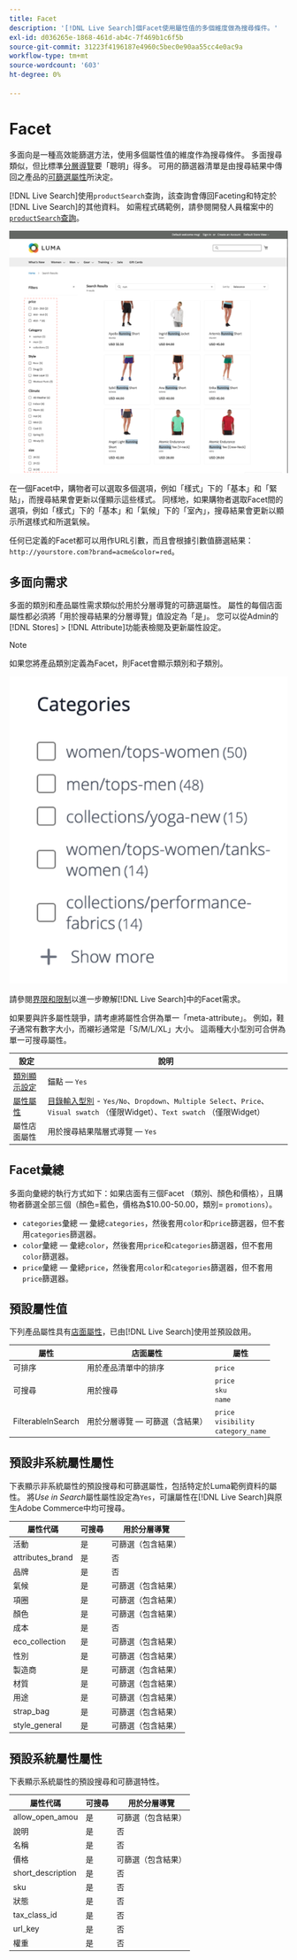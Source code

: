 ```yaml
---
title: Facet
description: '[!DNL Live Search]個Facet使用屬性值的多個維度做為搜尋條件。'
exl-id: d036265e-1868-461d-ab4c-7f469b1c6f5b
source-git-commit: 31223f4196187e4960c5bec0e90aa55cc4e0ac9a
workflow-type: tm+mt
source-wordcount: '603'
ht-degree: 0%

---
```


# Facet

多面向是一種高效能篩選方法，使用多個屬性值的維度作為搜尋條件。 多面搜尋類似，但比標準[分層導覽](https://experienceleague.adobe.com/docs/commerce-admin/catalog/catalog/navigation/navigation-layered.html?lang=zh-Hant)要「聰明」得多。 可用的篩選器清單是由搜尋結果中傳回之產品的[可篩選屬性](https://experienceleague.adobe.com/docs/commerce-admin/catalog/catalog/navigation/navigation-layered.html?lang=zh-Hant#filterable-attributes)所決定。

[!DNL Live Search]使用`productSearch`查詢，該查詢會傳回Faceting和特定於[!DNL Live Search]的其他資料。 如需程式碼範例，請參閱開發人員檔案中的[`productSearch`查詢](https://developer.adobe.com/commerce/webapi/graphql/schema/live-search/queries/product-search/)。

![篩選的搜尋結果](assets/storefront-search-results-run.png)

在一個Facet中，購物者可以選取多個選項，例如「樣式」下的「基本」和「緊貼」，而搜尋結果會更新以僅顯示這些樣式。 同樣地，如果購物者選取Facet間的選項，例如「樣式」下的「基本」和「氣候」下的「室內」，搜尋結果會更新以顯示所選樣式和所選氣候。

任何已定義的Facet都可以用作URL引數，而且會根據引數值篩選結果： `http://yourstore.com?brand=acme&color=red`。

## 多面向需求

多面的類別和產品屬性需求類似於用於分層導覽的可篩選屬性。 屬性的每個店面屬性都必須將「用於搜尋結果的分層導覽」值設定為「是」。 您可以從Admin的[!DNL Stores] > [!DNL Attribute]功能表檢閱及更新屬性設定。

>[!NOTE]
>
>如果您將產品類別定義為Facet，則Facet會顯示類別和子類別。
>
>![類別Facet](assets/facet-category.png)

請參閱[界限和限制](./boundaries-limits.md#facets)以進一步瞭解[!DNL Live Search]中的Facet需求。

如果要與許多屬性競爭，請考慮將屬性合併為單一「meta-attribute」。 例如，鞋子通常有數字大小，而襯衫通常是「S/M/L/XL」大小。 這兩種大小型別可合併為單一可搜尋屬性。

| 設定 | 說明 |
|--- |--- |
| [類別顯示設定](https://experienceleague.adobe.com/docs/commerce-admin/catalog/categories/create/categories-display-settings.html?lang=zh-Hant) | 錨點 — `Yes` |
| [屬性屬性](https://experienceleague.adobe.com/docs/commerce-admin/catalog/product-attributes/create/attribute-product-create.html?lang=zh-Hant) | [目錄輸入型別](https://experienceleague.adobe.com/docs/commerce-admin/catalog/product-attributes/attributes-input-types.html?lang=zh-Hant) - `Yes/No`、`Dropdown`、`Multiple Select`、`Price`、`Visual swatch` （僅限Widget）、`Text swatch` （僅限Widget） |
| 屬性店面屬性 | 用於搜尋結果階層式導覽 — `Yes` |

## Facet彙總

多面向彙總的執行方式如下：如果店面有三個Facet （類別、顏色和價格），且購物者篩選全部三個（顏色=藍色，價格為$10.00-50.00，類別= `promotions`）。

* `categories`彙總 — 彙總`categories`，然後套用`color`和`price`篩選器，但不套用`categories`篩選器。
* `color`彙總 — 彙總`color`，然後套用`price`和`categories`篩選器，但不套用`color`篩選器。
* `price`彙總 — 彙總`price`，然後套用`color`和`categories`篩選器，但不套用`price`篩選器。

## 預設屬性值

下列產品屬性具有[店面屬性](https://experienceleague.adobe.com/docs/commerce-admin/catalog/product-attributes/product-attributes.html?lang=zh-Hant)，已由[!DNL Live Search]使用並預設啟用。

| 屬性 | 店面屬性 | 屬性 |
|---|---|---|
| 可排序 | 用於產品清單中的排序 | `price` |
| 可搜尋 | 用於搜尋 | `price` <br />`sku`<br />`name` |
| FilterableInSearch | 用於分層導覽 — 可篩選（含結果） | `price`<br />`visibility`<br />`category_name` |

## 預設非系統屬性屬性

下表顯示非系統屬性的預設搜尋和可篩選屬性，包括特定於Luma範例資料的屬性。 將&#x200B;*Use in Search*&#x200B;屬性屬性設定為`Yes`，可讓屬性在[!DNL Live Search]與原生Adobe Commerce中均可搜尋。

| 屬性代碼 | 可搜尋 | 用於分層導覽 |
|--- |--- |--- |
| 活動 | 是 | 可篩選（包含結果） |
| attributes_brand | 是 | 否 |
| 品牌 | 是 | 否 |
| 氣候 | 是 | 可篩選（包含結果） |
| 項圈 | 是 | 可篩選（包含結果） |
| 顏色 | 是 | 可篩選（包含結果） |
| 成本 | 是 | 否 |
| eco_collection | 是 | 可篩選（包含結果） |
| 性別 | 是 | 可篩選（包含結果） |
| 製造商 | 是 | 可篩選（包含結果） |
| 材質 | 是 | 可篩選（包含結果） |
| 用途 | 是 | 可篩選（包含結果） |
| strap_bag | 是 | 可篩選（包含結果） |
| style_general | 是 | 可篩選（包含結果） |

## 預設系統屬性屬性

下表顯示系統屬性的預設搜尋和可篩選特性。

| 屬性代碼 | 可搜尋 | 用於分層導覽 |
|--- |--- |--- |
| allow_open_amou | 是 | 可篩選（包含結果） |
| 說明 | 是 | 否 |
| 名稱 | 是 | 否 |
| 價格 | 是 | 可篩選（包含結果） |
| short_description | 是 | 否 |
| sku | 是 | 否 |
| 狀態 | 是 | 否 |
| tax_class_id | 是 | 否 |
| url_key | 是 | 否 |
| 權重 | 是 | 否 |

